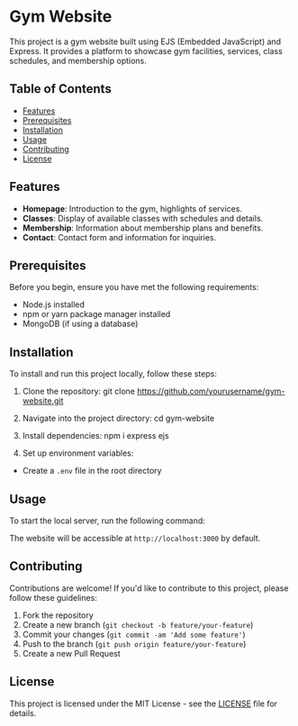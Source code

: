 # Gym Website

This project is a gym website built using EJS (Embedded JavaScript) and Express. It provides a platform to showcase gym facilities, services, class schedules, and membership options.

## Table of Contents

- [Features](#features)
- [Prerequisites](#prerequisites)
- [Installation](#installation)
- [Usage](#usage)
- [Contributing](#contributing)
- [License](#license)

## Features

- **Homepage**: Introduction to the gym, highlights of services.
- **Classes**: Display of available classes with schedules and details.
- **Membership**: Information about membership plans and benefits.
- **Contact**: Contact form and information for inquiries.

## Prerequisites

Before you begin, ensure you have met the following requirements:
- Node.js installed
- npm or yarn package manager installed
- MongoDB (if using a database)

## Installation

To install and run this project locally, follow these steps:

1. Clone the repository:
git clone https://github.com/yourusername/gym-website.git


2. Navigate into the project directory:
cd gym-website

3. Install dependencies:
npm i express ejs


4. Set up environment variables:
- Create a `.env` file in the root directory

## Usage

To start the local server, run the following command:


The website will be accessible at `http://localhost:3000` by default.

## Contributing

Contributions are welcome! If you'd like to contribute to this project, please follow these guidelines:

1. Fork the repository
2. Create a new branch (`git checkout -b feature/your-feature`)
3. Commit your changes (`git commit -am 'Add some feature'`)
4. Push to the branch (`git push origin feature/your-feature`)
5. Create a new Pull Request

## License

This project is licensed under the MIT License - see the [LICENSE](LICENSE) file for details.


